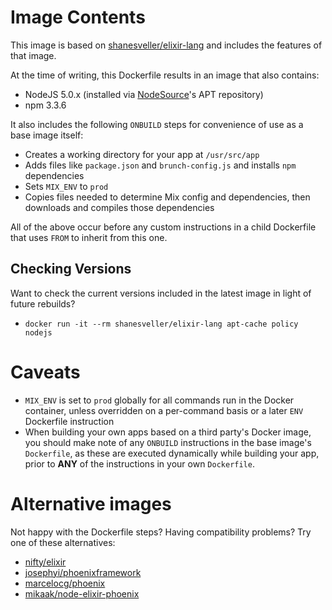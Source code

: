 # Image Contents

This image is based on [shanesveller/elixir-lang](https://registry.hub.docker.com/u/shanesveller/elixir-lang/) and includes the features of that image.

At the time of writing, this Dockerfile results in an image that also contains:

* NodeJS 5.0.x (installed via [NodeSource](https://github.com/nodesource/distributions)'s APT repository)
* npm 3.3.6

It also includes the following `ONBUILD` steps for convenience of use as a base image itself:

* Creates a working directory for your app at `/usr/src/app`
* Adds files like `package.json` and `brunch-config.js` and installs `npm` dependencies
* Sets `MIX_ENV` to `prod`
* Copies files needed to determine Mix config and dependencies, then downloads and compiles those dependencies

All of the above occur before any custom instructions in a child Dockerfile that uses `FROM` to inherit from this one.

## Checking Versions

Want to check the current versions included in the latest image in light of future rebuilds?

* `docker run -it --rm shanesveller/elixir-lang apt-cache policy nodejs`

# Caveats

* `MIX_ENV` is set to `prod` globally for all commands run in the Docker container, unless overridden on a per-command basis or a later `ENV` Dockerfile instruction
* When building your own apps based on a third party's Docker image, you should make note of any `ONBUILD` instructions in the base image's `Dockerfile`, as these are executed dynamically while building your app, prior to **ANY** of the instructions in your own `Dockerfile`.

# Alternative images

Not happy with the Dockerfile steps? Having compatibility problems? Try one of these alternatives:

* [nifty/elixir](https://registry.hub.docker.com/u/nifty/elixir/)
* [josephyi/phoenixframework](https://registry.hub.docker.com/u/josephyi/phoenixframework/)
* [marcelocg/phoenix](https://registry.hub.docker.com/u/marcelocg/phoenix/)
* [mikaak/node-elixir-phoenix](https://registry.hub.docker.com/u/mikaak/node-elixir-phoenix/)
